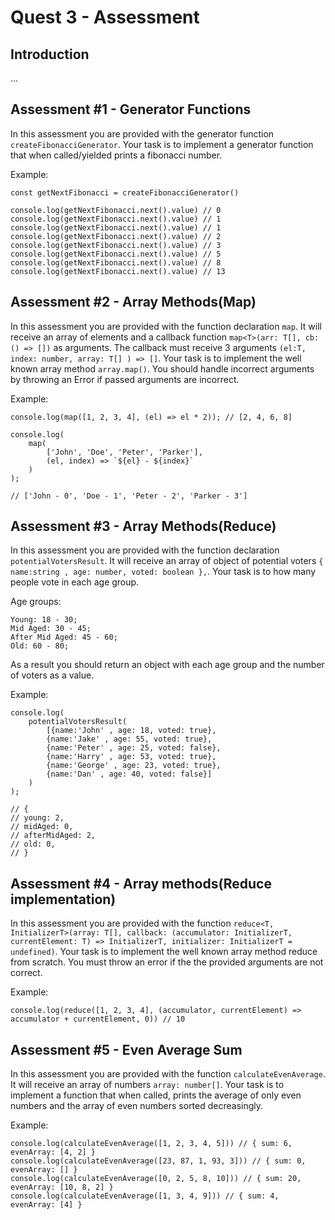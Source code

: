 # Quest 3 - Assessment

## Introduction

...

## Assessment #1 - Generator Functions

In this assessment you are provided with the generator function `createFibonacciGenerator`. Your task is to implement a generator function that when called/yielded prints a fibonacci number.

Example:

```
const getNextFibonacci = createFibonacciGenerator()

console.log(getNextFibonacci.next().value) // 0
console.log(getNextFibonacci.next().value) // 1
console.log(getNextFibonacci.next().value) // 1
console.log(getNextFibonacci.next().value) // 2
console.log(getNextFibonacci.next().value) // 3
console.log(getNextFibonacci.next().value) // 5
console.log(getNextFibonacci.next().value) // 8
console.log(getNextFibonacci.next().value) // 13
```

## Assessment #2 - Array Methods(Map)

In this assessment you are provided with the function declaration `map`. It will receive an array of elements
and a callback function `map<T>(arr: T[], cb: () => [])` as arguments. The callback must receive 3 arguments
`(el:T, index: number, array: T[] ) => []`. Your task is to implement the well known array method `array.map()`. You should handle incorrect arguments by throwing an Error if passed arguments are incorrect.

Example:

```
console.log(map([1, 2, 3, 4], (el) => el * 2)); // [2, 4, 6, 8]

console.log(
    map(
        ['John', 'Doe', 'Peter', 'Parker'],
        (el, index) => `${el} - ${index}`
    )
);

// ['John - 0', 'Doe - 1', 'Peter - 2', 'Parker - 3']
```

## Assessment #3 - Array Methods(Reduce)

In this assessment you are provided with the function declaration `potentialVotersResult`. It will receive an array of object of potential voters `{ name:string , age: number, voted: boolean },`. Your task is to how many people vote in each age group.

Age groups:

```
Young: 18 - 30;
Mid Aged: 30 - 45;
After Mid Aged: 45 - 60;
Old: 60 - 80;
```

As a result you should return an object with each age group and the number of voters as a value.

Example:

```
console.log(
    potentialVotersResult(
        [{name:'John' , age: 18, voted: true},
        {name:'Jake' , age: 55, voted: true},
        {name:'Peter' , age: 25, voted: false},
        {name:'Harry' , age: 53, voted: true},
        {name:'George' , age: 23, voted: true},
        {name:'Dan' , age: 40, voted: false}]
    )
);

// {
// young: 2,
// midAged: 0,
// afterMidAged: 2,
// old: 0,
// }

```

## Assessment #4 - Array methods(Reduce implementation)

In this assessment you are provided with the function `reduce<T, InitializerT>(array: T[], callback: (accumulator: InitializerT, currentElement: T) => InitializerT, initializer: InitializerT = undefined)`. Your task is to implement the well known array method reduce from scratch. You must throw an error if the the provided arguments are not correct.

Example:

```
console.log(reduce([1, 2, 3, 4], (accumulator, currentElement) => accumulator + currentElement, 0)) // 10
```

## Assessment #5 - Even Average Sum

In this assessment you are provided with the function `calculateEvenAverage`. It will receive an array of numbers `array: number[]`. Your task is to implement a function that when called, prints the average of only even numbers and the array of even numbers sorted decreasingly.

Example:

```
console.log(calculateEvenAverage([1, 2, 3, 4, 5])) // { sum: 6, evenArray: [4, 2] }
console.log(calculateEvenAverage([23, 87, 1, 93, 3])) // { sum: 0, evenArray: [] }
console.log(calculateEvenAverage([0, 2, 5, 8, 10])) // { sum: 20, evenArray: [10, 8, 2] }
console.log(calculateEvenAverage([1, 3, 4, 9])) // { sum: 4, evenArray: [4] }
```
